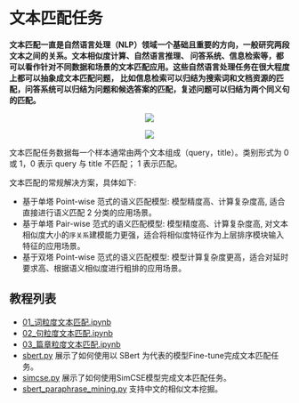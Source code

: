 # 文本匹配任务

**文本匹配一直是自然语言处理（NLP）领域一个基础且重要的方向，一般研究两段文本之间的关系。文本相似度计算、自然语言推理、
问答系统、信息检索等，都可以看作针对不同数据和场景的文本匹配应用。这些自然语言处理任务在很大程度上都可以抽象成文本匹配问题，
比如信息检索可以归结为搜索词和文档资源的匹配，问答系统可以归结为问题和候选答案的匹配，复述问题可以归结为两个同义句的匹配。**

<p align="center">
<img src="https://ai-studio-static-online.cdn.bcebos.com/1d24ea95d560465995515f8a3040202b092b07c6d03e4501b64a16dce01a1bbe" hspace='10'/> <br />
</p>


<p align="center">
<img src="https://ai-studio-static-online.cdn.bcebos.com/ff58769b237444b89bde5fec9d7215e02825b7d1f2864269986f1daa01b9f497" hspace='10'/> <br />
</p>


文本匹配任务数据每一个样本通常由两个文本组成（query，title）。类别形式为 0 或 1，0 表示 query 与 title 不匹配； 1 表示匹配。

文本匹配的常规解决方案，具体如下:
- 基于单塔 Point-wise 范式的语义匹配模型: 模型精度高、计算复杂度高, 适合直接进行语义匹配 2 分类的应用场景。
- 基于单塔 Pair-wise 范式的语义匹配模型: 模型精度高、计算复杂度高, 对文本相似度大小的`序关系`建模能力更强，适合将相似度特征作为上层排序模块输入特征的应用场景。
- 基于双塔 Point-wise 范式的语义匹配模型: 模型计算复杂度更高，适合对延时要求高、根据语义相似度进行粗排的应用场景。


## 教程列表

- [01_词粒度文本匹配.ipynb](01_词粒度文本匹配.ipynb)
- [02_句粒度文本匹配.ipynb](02_句粒度文本匹配.ipynb)
- [03_篇章粒度文本匹配.ipynb](03_篇章粒度文本匹配.ipynb)
- [sbert.py](./sbert.py) 展示了如何使用以 SBert 为代表的模型Fine-tune完成文本匹配任务。
- [simcse.py](./simcse.py) 展示了如何使用SimCSE模型完成文本匹配任务。
- [sbert_paraphrase_mining.py](sbert_paraphrase_mining.py) 支持中文的相似文本挖掘。